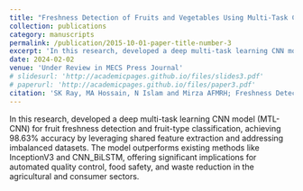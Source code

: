 ```yaml
---
title: "Freshness Detection of Fruits and Vegetables Using Multi-Task CNN and ResNet-50 [Under Review]"
collection: publications
category: manuscripts
permalink: /publication/2015-10-01-paper-title-number-3
excerpt: 'In this research, developed a deep multi-task learning CNN model (MTL-CNN) for fruit freshness detection and fruit-type classification, achieving 98.63% accuracy by leveraging shared feature extraction and addressing imbalanced datasets. '
date: 2024-02-02
venue: 'Under Review in MECS Press Journal'
# slidesurl: 'http://academicpages.github.io/files/slides3.pdf'
# paperurl: 'http://academicpages.github.io/files/paper3.pdf'
citation: 'SK Ray, MA Hossain, N Islam and Mirza AFMRH; Freshness Detection of Fruits and Vegetables Using Multi-Task CNN and ResNet-50.'
---
```


In this research, developed a deep multi-task learning CNN model (MTL-CNN) for fruit freshness detection and fruit-type classification, achieving 98.63% accuracy by leveraging shared feature extraction and addressing imbalanced datasets. The model outperforms existing methods like InceptionV3 and CNN_BiLSTM, offering significant implications for automated quality control, food safety, and waste reduction in the agricultural and consumer sectors.
